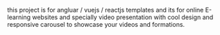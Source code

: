 this project is for angluar / vuejs / reactjs templates and its for online E-learning websites and specially video presentation with cool design and responsive carousel to showcase your videos and formations.
